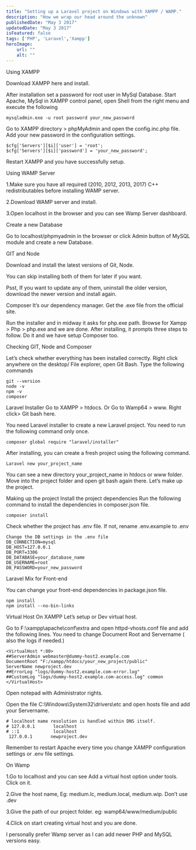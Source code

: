 ```yaml
---
title: "Setting up a Laravel project on Windows with XAMPP / WAMP."
description: "How we wrap our head around the unknown"
publishedDate: "May 3 2017"
updatedDate: "May 3 2017"
isFeatured: false
tags: ['PHP', 'Laravel','Xampp']
heroImage:
    url: ""
    alt: ""
---
```

Using XAMPP

Download XAMPP here and install.

After installation set a password for root user in MySql Database. Start Apache, MySql in XAMPP control panel, open Shell from the right menu and execute the following

``````
mysqladmin.exe -u root password your_new_password

``````

Go to XAMPP directory > phpMyAdmin and open the config.inc.php file. Add your new password in the configuration settings.

``````
$cfg['Servers'][$i]['user'] = 'root';
$cfg['Servers'][$i]['password'] = 'your_new_password';

``````
Restart XAMPP and you have successfully setup.

Using WAMP Server

1.Make sure you have all required (2010, 2012, 2013, 2017) C++ redistributables before installing WAMP server.

2.Download WAMP server and install.

3.Open localhost in the browser and you can see Wamp Server dashboard.

Create a new Database

Go to localhost/phpmyadmin in the browser or click Admin button of MySQL module and create a new Database.

GIT and Node

Download and install the latest versions of Git, Node.

You can skip installing both of them for later if you want.

Psst, If you want to update any of them, uninstall the older version, download the newer version and install again.

Composer
It’s our dependency manager. Get the .exe file from the official site.

Run the installer and in midway it asks for php.exe path. Browse for Xampp > Php > php.exe and we are done. After installing, it prompts three steps to follow. Do it and we have setup Composer too.

Checking GIT, Node and Composer

Let’s check whether everything has been installed correctly. Right click anywhere on the desktop/ File explorer, open Git Bash. Type the following commands

``````
git --version
node -v
npm -v
composer

``````
Laravel Installer
Go to XAMPP > htdocs. Or Go to Wamp64 > www.
Right click> Git bash here.

You need Laravel installer to create a new Laravel project. You need to run the following command only once.

``````
composer global require "laravel/installer"

``````
After installing, you can create a fresh project using the following command.

``````
Laravel new your_project_name
``````

You can see a new directory your_project_name in htdocs or www folder.
Move into the project folder and open git bash again there.
Let’s make up the project.

Making up the project
Install the project dependencies
Run the following command to install the dependencies in composer.json file.

``````
composer install
``````
Check whether the project has .env file. If not, rename .env.example to .env

``````
Change the DB settings in the .env file
DB_CONNECTION=mysql
DB_HOST=127.0.0.1
DB_PORT=3306
DB_DATABASE=your_database_name
DB_USERNAME=root
DB_PASSWORD=your_new_password
``````
Laravel Mix for Front-end

You can change your front-end dependencies in package.json file.

``````
npm install
npm install --no-bin-links

``````
Virtual Host
On XAMPP
Let’s setup or Dev virtual host.

Go to F:\xampp\apache\conf\extra and open httpd-vhosts.conf file and add the following lines. You need to change Document Root and Servername ( also the logs if needed.)

``````
<VirtualHost *:80>
##ServerAdmin webmaster@dummy-host2.example.com
DocumentRoot "F:/xampp/htdocs/your_new_project/public"
ServerName newproject.dev
##ErrorLog "logs/dummy-host2.example.com-error.log"
##CustomLog "logs/dummy-host2.example.com-access.log" common
</VirtualHost>

``````
Open notepad with Administrator rights.

Open the file C:\Windows\System32\drivers\etc and open hosts file and add your Servername.

``````
# localhost name resolution is handled within DNS itself.
# 127.0.0.1       localhost
# ::1             localhost
 127.0.0.1       newproject.dev

``````
Remember to restart Apache every time you change XAMPP configuration settings or .env file settings.

On Wamp

1.Go to localhost and you can see Add a virtual host option under tools. Click on it.

2.Give the host name, Eg: medium.lc, medium.local, medium.wip. Don’t use .dev

3.Give the path of our project folder. eg: wamp64/www/medium/public

4.Click on start creating virtual host and you are done.

I personally prefer Wamp server as I can add newer PHP and MySQL versions easy.



